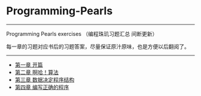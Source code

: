 # Programming-Pearls

---

Programming Pearls exercises （编程珠玑习题汇总 间断更新）

每一章的习题对应书后的习题答案，尽量保证原汁原味，也是方便以后翻阅了。

---

- [第一章 开篇](Chapter-One.md)
- [第二章 啊哈！算法](Chapter-Two.md)
- [第三章 数据决定程序结构](Chapter-Three.md)
- [第四章 编写正确的程序](Chapter-Four.md)
